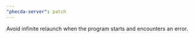 ```yaml
---
"phecda-server": patch
---
```


Avoid infinite relaunch when the program starts and encounters an error.
